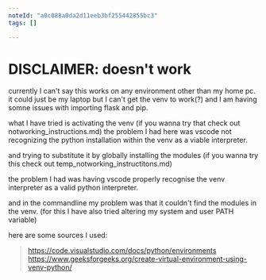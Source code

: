 ```yaml
---
noteId: "a0c088a0da2d11eeb3bf255442855bc3"
tags: []

---
```


# DISCLAIMER: doesn't work

currently I can't say this works on any environment other than my home pc.
it could just be my laptop but I can't get the venv to work(?)
and I am having somne issues with importing flask and pip. 

what I have tried is activating the venv 
(if you wanna try that check out notworking_instructions.md)
the problem I had here was vscode not recognizing the python installation within the venv as a viable interpreter.

and trying to substitute it by globally installing the modules 
(if you wanna try this check out temp_notworking_instructitons.md)

the problem I had was having vscode properly recognise the venv interpreter as a valid python interpreter.

and in the commandline my problem was that it couldn't find the modules in the venv.
(for this I have also tried altering my system and user PATH variable)

here are some sources I used:
>https://code.visualstudio.com/docs/python/environments
https://www.geeksforgeeks.org/create-virtual-environment-using-venv-python/




